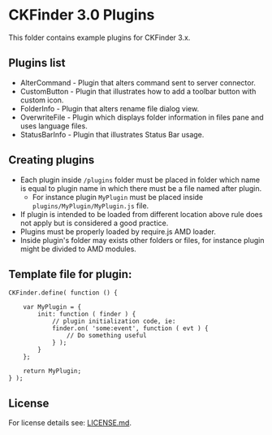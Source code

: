 CKFinder 3.0 Plugins
====================

This folder contains example plugins for CKFinder 3.x.

Plugins list
------------

* AlterCommand - Plugin that alters command sent to server connector.
* CustomButton - Plugin that illustrates how to add a toolbar button with custom icon.
* FolderInfo - Plugin that alters rename file dialog view.
* OverwriteFile - Plugin which displays folder information in files pane and uses language files.
* StatusBarInfo - Plugin that illustrates Status Bar usage.

Creating plugins
----------------

* Each plugin inside `/plugins` folder must be placed in folder which name is equal to plugin name in which there must be a file named after plugin.
  * For instance plugin `MyPlugin` must be placed inside `plugins/MyPlugin/MyPlugin.js` file.
* If plugin is intended to be loaded from different location above rule does not apply but is considered a good practice.
* Plugins must be properly loaded by require.js AMD loader.
* Inside plugin's folder may exists other folders or files, for instance plugin might be divided to AMD modules.

Template file for plugin:
-------------------------

	CKFinder.define( function () {

		var MyPlugin = {
			init: function ( finder ) {
				// plugin initialization code, ie:
				finder.on( 'some:event', function ( evt ) {
					// Do something useful
				} );
			}
		};

		return MyPlugin;
	} );

License
-------
For license details see: [LICENSE.md](https://github.com/ckfinder/ckfinder-docs-samples/blob/master/LICENSE.md).

